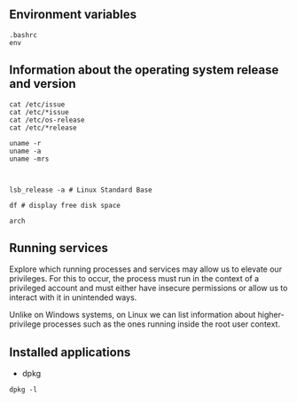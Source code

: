 
## Environment variables

```
.bashrc
env
```





## Information about the operating system release and version
```
cat /etc/issue
cat /etc/*issue
cat /etc/os-release
cat /etc/*release

uname -r
uname -a
uname -mrs



lsb_release -a # Linux Standard Base

df # display free disk space

arch
```




## Running services
Explore which running processes and services may allow us to elevate our privileges. For this to occur, the process must run in the context of a privileged account and must either have insecure permissions or allow us to interact with it in unintended ways.

Unlike on Windows systems, on Linux we can list information about higher-privilege processes such as the ones running inside the root user context.











## Installed applications
- dpkg
```
dpkg -l
```

